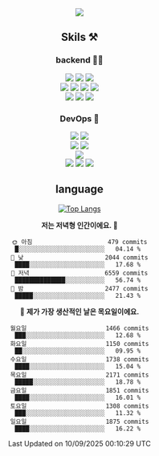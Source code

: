 <div align="center">

<a href="https://hhpluscertificateofcompletion.oopy.io/">
  <img src="https://static.spartacodingclub.kr/hanghae99/plus/completion/badge_black.svg" />
</a>

## Skils ⚒️

### backend 🧑‍💻
  
<img src="https://img.shields.io/badge/Java-FF6600?style=flat-square&logo=buymeacoffee&logoColor=white"/>
<img src="https://img.shields.io/badge/Go-0099FF?style=flat-square&logo=go&logoColor=white"/>
<img src="https://img.shields.io/badge/Kotlin-7F52FF?style=flat-square&logo=kotlin&logoColor=white"/>
  
  
<br />
  
<img src="https://img.shields.io/badge/Spring-339933?style=flat-square&logo=Spring&logoColor=white"/>
<img src="https://img.shields.io/badge/Spring Boot-339933?style=flat-square&logo=Spring Boot&logoColor=white"/>
<img src="https://img.shields.io/badge/Spring Security-339933?style=flat-square&logo=Spring Security&logoColor=white"/>
  
<img src="https://img.shields.io/badge/Spring Data JPA-339933?style=flat-square&logo=Hibernate&logoColor=white"/>

<br />
  
  <img src="https://img.shields.io/badge/mysql-0099FF?style=flat-square&logo=mysql&logoColor=white"/>
  <img src="https://img.shields.io/badge/mariadb-0099FF?style=flat-square&logo=mariadb&logoColor=white"/>
  <img src="https://img.shields.io/badge/mongoDB-47A248?style=flat-square&logo=mongodb&logoColor=white"/>
  
  
### DevOps 🚀
  
  <img src="https://img.shields.io/badge/docker-2496ED?style=flat-square&logo=docker&logoColor=white"/>
  <img src="https://img.shields.io/badge/kubernetes-326CE5?style=flat-square&logo=kubernetes&logoColor=white"/>
  
  <br />
  
  <img src="https://img.shields.io/badge/Github Actions-2088FF?style=flat-square&logo=githubactions&logoColor=white"/>
  <img src="https://img.shields.io/badge/Jenkins-D24939?style=flat-square&logo=jenkins&logoColor=white"/>
  
  
  <br />
  <img src="https://img.shields.io/badge/terraform-7B42BC?style=flat-square&logo=terraform&logoColor=white"/>
  
  <br />
  <img src="https://img.shields.io/badge/Amazon AWS-232F3E?style=flat-square&logo=Amazon AWS&logoColor=white"/>

  <img src="https://img.shields.io/badge/GCP-4285F4?style=flat-square&logo=googlecloud&logoColor=white"/>
  <img src="https://img.shields.io/badge/NCP-03C75A?style=flat-square&logo=naver&logoColor=white"/>
  
  
## language

[![Top Langs](https://github-readme-stats.vercel.app/api/top-langs/?username=zxcv9203&hide=html&exclude_repo=zxcv9203.github.io,golB&theme=grate-gatsby)](https://github.com/zxcv9203/github-readme-stats)
  
<!--START_SECTION:waka-->
**저는 저녁형 인간이에요. 🦉** 

```text
🌞 아침                     479 commits         █░░░░░░░░░░░░░░░░░░░░░░░░   04.14 % 
🌆 낮　                     2044 commits        ████░░░░░░░░░░░░░░░░░░░░░   17.68 % 
🌃 저녁                     6559 commits        ██████████████░░░░░░░░░░░   56.74 % 
🌙 밤　                     2477 commits        █████░░░░░░░░░░░░░░░░░░░░   21.43 % 
```
📅 **제가 가장 생산적인 날은 목요일이에요.** 

```text
월요일                      1466 commits        ███░░░░░░░░░░░░░░░░░░░░░░   12.68 % 
화요일                      1150 commits        ██░░░░░░░░░░░░░░░░░░░░░░░   09.95 % 
수요일                      1738 commits        ████░░░░░░░░░░░░░░░░░░░░░   15.04 % 
목요일                      2171 commits        █████░░░░░░░░░░░░░░░░░░░░   18.78 % 
금요일                      1851 commits        ████░░░░░░░░░░░░░░░░░░░░░   16.01 % 
토요일                      1308 commits        ███░░░░░░░░░░░░░░░░░░░░░░   11.32 % 
일요일                      1875 commits        ████░░░░░░░░░░░░░░░░░░░░░   16.22 % 
```



 Last Updated on 10/09/2025 00:10:29 UTC
<!--END_SECTION:waka-->
  
</div>

